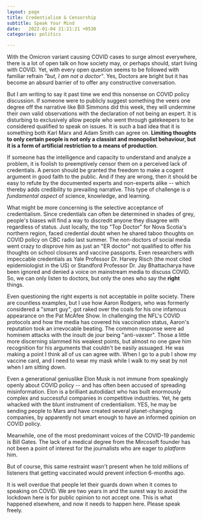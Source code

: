 ```yaml
---
layout: page
title: Credentialism & Censorship
subtitle: Speak Your Mind
date:   2022-01-04 21:21:21 +0530
categories: politics

---
```


With the Omicron variant causing COVID cases to surge almost everywhere, there is a lot of open talk on how society may, or perhaps should, start living with COVID. Yet, with every open question seems to be followed with familiar refrain *"but, I am not a doctor"*. Yes, Doctors are bright but it has become an absurd barrier of to offer any constructive conversation.


But I am writing to say it past time we end this nonsense on COVID policy discussion. If someone were to publicly suggest something the veers one degree off the narrative like Bill Simmons did this week, they will undermine their own valid observations with the declaration of not being an expert. It is disturbing to exclusively allow people who went through gatekeepers to be considered qualified to speak on issues. It is such a bad idea that it is something both Karl Marx and Adam Smith can agree on. **Limiting thoughts to only certain people is not only a classist and monopolist behaviour, but it is a form of artificial restriction to a means of production**.


If someone has the intelligence and capacity to understand and analyze a problem, it is foolish to preemptively censor them on a perceived lack of credentials. A person should be granted the freedom to make a cogent argument in good faith to the public. And if they are wrong, then it should be easy to refute by the documented experts and non-experts alike -- which thereby adds credibility to prevailing narrative. This type of challenge is *a fundamental aspect* of science, knowledge, and learning. 


What might be more concerning is the selective acceptance of credentialism. Since credentials can often be determined in shades of grey, people's biases will find a way to discredit anyone they disagree with regardless of status. Just locally, the top "Top Doctor" for Nova Scotia's northern region, faced credential doubt when he shared taboo thoughts on COVID policy on CBC radio last summer.  The non-doctors of social media went crazy to disprove him as just an "ER doctor" not qualified to offer his thoughts on school closures and vaccine passports. Even researchers with impeccable credentials as Yale Professor Dr. Harvey Risch (the most cited epidemiologist in the US) or Standford Professor Dr. Jay Bhattacharya have been ignored and denied a voice on mainstream media to discuss COVID. So, we can only listen to doctors, but only the ones who say the **right** things.



Even questioning the right experts is not acceptable in polite society. There are countless examples, but I use how Aaron Rodgers, who was formerly considered a "smart guy", got raked over the coals for his one infamous appearance on the Pat McAfee Show. In challenging the NFL's COVID protocols and how the media has covered his vaccination status, Aaron's reputation took an irrevocable beating. The common response were ad hominem attacks with the insult de jour being "anti-vaxxer".  Those a little more discerning slammed his weakest points, but almost no one gave him recognition for his arguments that couldn't be easily assuaged. He was making a point I think all of us can agree with. When I go to a pub I show my vaccine card, and I need to wear my mask while I walk to my seat by not when I am sitting down. 

Even a generational geniuslike Elon Musk is not immune from speakingly openly about COVID policy -- and has often been accused of spreading misinformation. Elon is a brilliant autodidact who has built enormously complex and successful companies in competitive industries. Yet, he gets whacked with the blunt instrument of credentialism. YES, he may be  sending people to Mars and have created several planet-changing companies, by apparently not smart enough to have an informed opinion on COVID policy.


Meanwhile, one of the most predominant voices of the COVID-19 pandemic is Bill Gates. The lack of a medical degree from the Mircosoft founder has not been a point of interest for the journalists who are eager to *platform* him.

But of course, this same restraint wasn't present when he told millions of listeners that getting vaccinated would prevent infection 6-months ago.


It is well overdue that people let their guards down when it comes to speaking on COVID. We are two years in and the surest way to avoid the lockdown here is for public opinion to not accept one. This is what happened elsewhere, and now it needs to happen here. Please speak freely.
